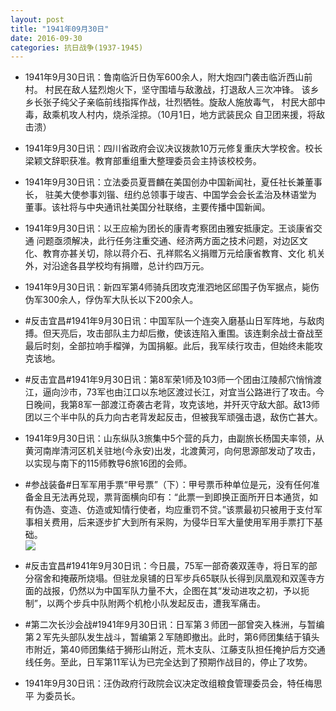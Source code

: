 ```yaml
---
layout: post
title: "1941年09月30日"
date: 2016-09-30
categories: 抗日战争(1937-1945)
---
```


<meta name="referrer" content="no-referrer" />

- 1941年9月30日讯：鲁南临沂日伪军600余人，附大炮四门袭击临沂西山前村。 村民在敌人猛烈炮火下，坚守围墙与敌激战，打退敌人三次冲锋。 该乡乡长张子纯父子亲临前线指挥作战，壮烈牺牲。旋敌人施放毒气， 村民大部中毒，敌乘机攻人村内，烧杀淫掠。（10月1日，地方武装民众 自卫团来援，将敌击溃） 

- 1941年9月30日讯：四川省政府会议决议拨款10万元修复重庆大学校舍。校长 梁颖文辞职获准。教育部重组重大整理委员会主持该校校务。 

- 1941年9月30日讯：立法委员夏晋麟在美国创办中国新闻社，夏任社长兼董事长， 驻美大使参事刘锴、纽约总领事于竣吉、中国学会会长孟治及林语堂为 董事。该社将与中央通讯社美国分社联络，主要传播中国新闻。 

- 1941年9月30日讯：以王应榆为团长的康青考察团由雅安抵康定。王谈康省交通 问题亟须解决，此行任务注重交通、经济两方面之技术问题，对边区文 化、教育亦甚关切，除以蒋介石、孔祥熙名义捐赠万元给康省教育、文化 机关外，对沿途各县学校均有捐赠，总计约四万元。 

- 1941年9月30日讯：新四军第4师骑兵团攻克淮泗地区邱围子伪军据点，毙伤伪军300余人，俘伪军大队长以下200余人。 

- #反击宜昌#1941年9月30日讯：中国军队一个连突入磨基山日军阵地，与敌肉搏。但天亮后，攻击部队主力却后撤，使该连陷入重围。该连剩余战士奋战至最后时刻，全部拉响手榴弹，为国捐躯。此后，我军续行攻击，但始终未能攻克该地。 

- #反击宜昌#1941年9月30日讯：第8军荣1师及103师一个团由江陵郝穴悄悄渡江，逼向沙市，73军也由江口以东地区渡过长江，对宜当公路进行了攻击。今日晚间，我第8军一部渡江奇袭古老背，攻克该地，并歼灭守敌大部。敌13师团以三个半中队的兵力向古老背发起反击，但被我军顽强击退，敌伤亡甚大。 

- 1941年9月30日讯：山东纵队3旅集中5个营的兵力，由副旅长杨国夫率领，从黄河南岸清河区机关驻地(今永安)出发，北渡黄河，向何思源部发动了攻击，以实现与南下的115师教导6旅16团的会师。 

- #参战装备#日军军用手票“甲号票”（下）：甲号票币种单位是元，没有任何准备金且无法再兑现，票背面横向印有：“此票一到即换正面所开日本通货，如有伪造、变造、仿造或知情行使者，均应重罚不贷。”该票最初只被用于支付军事相关费用，后来逐步扩大到所有采购，为侵华日军大量使用军用手票打下基础。 <br/><img src="https://ww4.sinaimg.cn/large/aca367d8jw1f8bdshb5btj20dm0w97bm.jpg" />

- #反击宜昌#1941年9月30日讯：今日晨，75军一部奇袭双莲寺，将日军的部分宿舍和掩蔽所烧塌。但驻龙泉铺的日军步兵65联队长得到凤凰观和双莲寺方面的战报，仍然以为中国军队力量不大，企图在其“发动进攻之初，予以扼制”，以两个步兵中队附两个机枪小队发起反击，遭我军痛击。 

- #第二次长沙会战#1941年9月30日讯：日军第３师团一部曾突入株洲，与暂编第２军先头部队发生战斗，暂编第２军随即撤出。此时，第6师团集结于镇头市附近，第40师团集结于狮形山附近，荒木支队、江藤支队担任掩护后方交通线任务。至此，日军第11军认为已完全达到了预期作战目的，停止了攻势。 

- 1941年9月30日讯：汪伪政府行政院会议决定改组粮食管理委员会，特任梅思平 为委员长。 

